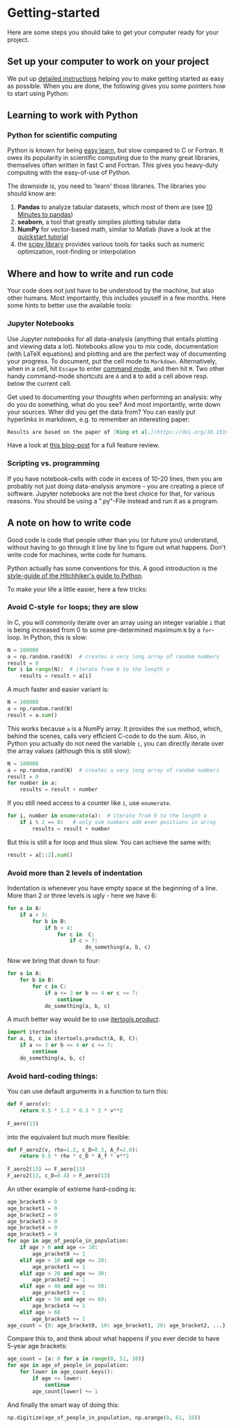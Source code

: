 # Getting-started
Here are some steps you should take to get your computer ready for your project.

## Set up your computer to work on your project
We put up [detailed instructions](https://github.com/LAV-ESG/getting-started/blob/master/SoftwareSetup.md) helping you to make getting started as easy as possible. When you are done, the following gives you some pointers how to start using Python:
## Learning to work with Python

### Python for scientific computing
Python is known for being [easy learn](https://www.quora.com/Is-Python-an-easy-language-to-learn), but slow compared to C or Fortran.
It owes its popularity in scientific computing due to the many great libraries, themselves often written in fast C and Fortran.
This gives you heavy-duty computing with the easy-of-use of Python.

The downside is, you need to 'learn' those libraries.
The libraries you should know are:

1. **Pandas** to analyze tabular datasets, which most of them are (see [10 Minutes to pandas](http://pandas.pydata.org/pandas-docs/stable/10min.html))
2. **seaborn**, a tool that greatly simplies plotting tabular data
3. **NumPy** for vector-based math, similar to Matlab (have a look at the [quickstart tutorial](https://docs.scipy.org/doc/numpy/user/quickstart.html)
4. the [scipy library](https://docs.scipy.org/doc/scipy/reference/) provides various tools for  tasks such as numeric optimization, root-finding or interpolation

## Where and how to write and run code
Your code does not just have to be understood by the machine, but also other humans.
Most importantly, this includes youself in a few months.
Here some hints to better use the available tools:

### Jupyter Notebooks
Use Jupyter notebooks for all data-analysis (anything that entails plotting and viewing data a lot).
Notebooks allow you to mix code, documentation (with LaTeX equations) and plotting and are the perfect way of documenting your progress.
To document, put the cell mode to `Markdown`. 
Alternatively, when in a cell, hit `Escape` to enter [command mode](https://medium.com/ibm-data-science-experience/back-to-basics-jupyter-notebooks-dfcdc19c54bc), and then hit `M`.
Two other handy command-mode shortcuts are `A` and `B` to add a cell above resp. below the current cell.

Get used to documenting your thoughts when performing an analysis: why do you do something, what do you see?
And most importantly, write down your sources. Wher did you get the data from? 
You can easily put hyperlinks in markdown, e.g. to remember an interesting paper:
```Markdown
Results are based on the paper of [Küng et al.](https://doi.org/10.1016/j.trc.2018.09.003)
```

Have a look at [this blog-post](https://www.dataquest.io/blog/jupyter-notebook-tips-tricks-shortcuts/) for a full feature review.

### Scripting vs. programming
If you have notebook-cells with code in excess of 10-20 lines, then you are probably not just doing data-analysis anymore - you are creating a piece of software.
Jupyter notebooks are not the best choice for that, for various reasons.
You should be using a ".py"-File instead and run it as a program.

## A note on how to write code
Good code is code that people other than you (or future you) understand, without having to go through it line by line to figure out what happens.
Don't write code for machines, write code for humans.

Python actually has some conventions for this.
A good introduction is the [style-guide of the Hitchhiker's guide to Python](http://python-guide-pt-br.readthedocs.io/en/latest/writing/style/).

To make your life a little easier, here a few tricks:

### Avoid C-style `for` loops; they are slow
In C, you will commonly iterate over an array using an integer variable `i` that is being increased from 0 to some pre-determined maximum `N` by a `for`-loop. In Python, this is slow:
```python
N = 100000
a = np.random.rand(N)  # creates a very long array of random numbers
result = 0
for i in range(N):  # iterate from 0 to the length o
    results = result + a[i]
 ```
A much faster and easier variant is:
 ```python
 N = 100000
 a = np.random.rand(N)
 result = a.sum()
 ```
This works because `a` is a NumPy array.
It provides the `sum` method, which, behind the scenes, calls very efficient C-code to do the sum.
Also, in Python you actually do not need the variable `i`, you can directly iterate over the array values (although this is still slow):
```python
N = 100000
a = np.random.rand(N)  # creates a very long array of random numbers
result = 0
for number in a:
    results = result + number
 ```
 If you still need access to a counter like `i`, use `enumerate`.
```Python
for i, number in enumerate(a):  # iterate from 0 to the length o
    if i % 2 == 0:   # only sum numbers add even positions in array
        results = result + number 
 ```
 But this is still a for loop and thus slow. 
 You can achieve the same with:
 ```Python
 result = a[::2].sum()
 ```

### Avoid more than 2 levels of indentation
Indentation is whenever you have empty space at the beginning of a line.
More than 2 or three levels is ugly - here we have 6:
```Python
for a in A:
    if a > 3:
        for b in B:
            if b > 4:
                for c in  C:
                    if c > 7:
                         do_something(a, b, c)
```
Now we bring that down to four:
```Python
for a in A:
    for b in B:
        for c in C:
            if a <= 3 or b <= 4 or c <= 7:
                continue
            do_something(a, b, c)
 ```
A much better way would be to use [itertools.product](https://docs.python.org/3.6/library/itertools.html#itertools.product):
 ```Python
 import itertools
 for a, b, c in itertools.product(A, B, C):
     if a <= 3 or b <= 4 or c <= 7:
         continue
     do_something(a, b, c)
```

### Avoid hard-coding things:
You can use default arguments in a function to turn this:
```Python
def F_aero(v):
    return 0.5 * 1.2 * 0.3 * 2 * v**2
    
F_aero(13)
```
into the equivalent but much more flexible:
```Python
def F_aero2(v, rho=1.2, c_D=0.3, A_f=2.0):
    return 0.5 * rho * c_D * A_f * v**2
    
F_aero2(13) == F_aero(13)
F_aero2(13, c_D=0.4) > F_aero(13)
```

An other example of extreme hard-coding is:
```Python
age_bracket0 = 0
age_bracket1 = 0
age_bracket2 = 0
age_bracket3 = 0
age_bracket4 = 0
age_bracket5 = 0
for age in age_of_people_in_population:
    if age > 0 and age <= 10:
        age_pracket0 += 1
    elif age > 10 and age <= 20:
        age_pracket1 += 1
    elif age > 20 and age <= 30:
        age_pracket2 += 1
    elif age > 40 and age <= 50:
        age_pracket3 += 1
    elif age > 50 and age <= 60:
        age_bracket4 += 1
    elif age > 60
        age_bracket5 += 1
age_count = {0: age_bracket0, 10: age_bracket1, 20: age_bracket2, ...}
```
Compare this to, and think about what happens if you ever decide to have 5-year age brackets:
```Python
age_count = {a: 0 for a in range(0, 51, 10)}
for age in age_of_people_in_population:
    for lower in age_count.keys():
        if age <= lower:
            continue
        age_count[lower] += 1
```
And finally the smart way of doing this:
```Python
np.digitize(age_of_people_in_population, np.arange(0, 61, 10))
```
